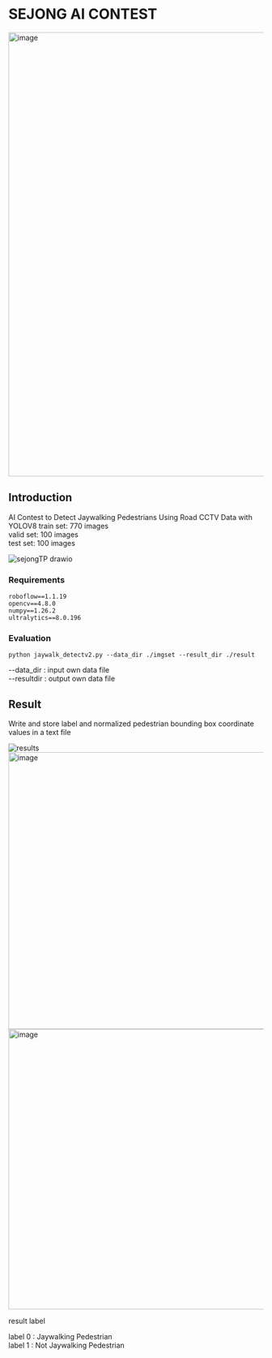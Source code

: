 # SEJONG AI CONTEST

<img width="876" alt="image" src="https://github.com/yhoons/SJTP_AI_CONTEST/assets/79200729/875ba38a-e95f-412b-ba7b-7795105b03c0">

## Introduction

AI Contest to Detect Jaywalking Pedestrians Using Road CCTV Data with YOLOV8
train set: 770 images   
valid set: 100 images  
test set: 100 images  


![sejongTP drawio](https://github.com/yhoons/SJTP_AI_CONTEST/assets/79200729/e51825ee-7e47-4070-bc07-1e09bf11d8dd)

### Requirements
```
roboflow==1.1.19
opencv==4.8.0
numpy==1.26.2
ultralytics==8.0.196
```

### Evaluation
```
python jaywalk_detectv2.py --data_dir ./imgset --result_dir ./result
```
--data_dir : input own data file  
--resultdir : output own data file


## Result
Write and store label and normalized pedestrian bounding box coordinate values in a text file

![results](https://github.com/yhoons/SJTP_AI_CONTEST/assets/79200729/6004cbf0-6f93-4f7c-a9ea-af07f88519a0)
<img width="546" alt="image" src="https://github.com/yhoons/SJTP_AI_CONTEST/assets/79200729/e6e1f25a-b3e3-4787-97d5-952adabcd949">
<img width="553" alt="image" src="https://github.com/yhoons/SJTP_AI_CONTEST/assets/79200729/44d87625-c348-4798-97bb-e1889ce2a36f">

result label

label 0 : Jaywalking Pedestrian  
label 1 : Not Jaywalking Pedestrian

